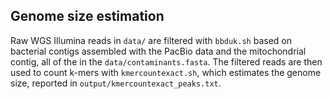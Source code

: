 ## Genome size estimation
Raw WGS Illumina reads in `data/` are filtered with `bbduk.sh` based on bacterial contigs assembled with the PacBio data and the mitochondrial contig, all of the in the `data/contaminants.fasta`. The filtered reads are then used to count k-mers with `kmercountexact.sh`, which estimates the genome size, reported in `output/kmercountexact_peaks.txt`.
